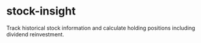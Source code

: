 # stock-insight
Track historical stock information and calculate holding positions including dividend reinvestment.
